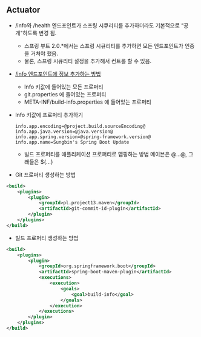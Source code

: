 ## Actuator
- /info와 /health 엔드포인트가 스프링 시큐리티를 추가하더라도 기본적으로 “공개"하도록 변경 됨.
    * 스프링 부트 2.0.*에서는 스프링 시큐리티를 추가하면 모든 엔드포인트가 인증을 거쳐야 했음.
    * 물론, 스프링 시큐리티 설정을 추가해서 컨트롤 할 수 있음.
- [/info 엔드포인트에 정보 추가하는 방법](https://docs.spring.io/spring-boot/docs/2.1.0.RELEASE/reference/htmlsingle/#production-ready-application-info-autoconfigure)
    * Info 키값에 들어있는 모든 프로퍼티
    * git.properties 에 들어있는 프로퍼티
    * META-INF/build-info.properties 에 들어있는 프로퍼티
- Info 키값에 프로퍼티 추가하기

    ```properties
    info.app.encoding=@project.build.sourceEncoding@
    info.app.java.version=@java.version@
    info.app.spring.version=@spring-framework.version@
    info.app.name=Sungbin's Spring Boot Update
    ```
    * 빌드 프로퍼티를 애플리케이션 프로퍼티로 맵핑하는 방법 메이븐은 @...@, 그래들은 ${...}
- Git 프로퍼티 생성하는 방법

```xml
<build>
    <plugins>
        <plugin>
            <groupId>pl.project13.maven</groupId>
            <artifactId>git-commit-id-plugin</artifactId>
        </plugin>
    </plugins>
</build>
```

- 빌드 프로퍼티 생성하는 방법

```xml
<build>
    <plugins>
        <plugin>
            <groupId>org.springframework.boot</groupId>
            <artifactId>spring-boot-maven-plugin</artifactId>
            <executions>
                <execution>
                    <goals>
                        <goal>build-info</goal>
                    </goals>
                </execution>
            </executions>
        </plugin>
    </plugins>
</build>
```